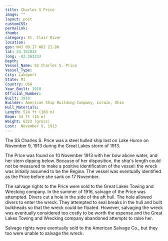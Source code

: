 ```yaml
---
title: Charles S Price
image: ""
layout: post
customCSS:
permalink:
thumb:
category: St. Clair River
location:
gps: N43 09.17 W82 21.80
lat: 43.152833
long: -82.363333
Depth:
Vessel_Name: SS Charles S. Price
Vessel_Type:
City: Lakeport
State: MI
Country: USA
Year_Built: 1910
Official_Number:
Built: 1910
Builder: American Ship Building Company, Lorain, Ohio
Hull_Materials:
Length: 524 ft (160 m)
Beam: 54 ft (16 m)
Weight: 6322 (gross)
Lost:  November 9, 1913
---
```


The SS Charles S. Price was a steel hulled ship lost on Lake Huron on November 9, 1913 during the Great Lakes storm of 1913.

The Price was found on 10 November 1913 with her bow above water, and her stern dipping below. Because of her disposition, the ship's length could not be measured to make a positive identification of the vessel: the wreck was initially assumed to be the Regina. The vessel was eventually identified as the Price before she sank on 17 November.

The salvage rights to the Price were sold to the Great Lakes Towing and Wrecking company. In the summer of 1916, salvage of the Price was attempted. Divers cut a hole in the side of the aft hull. The hole allowed divers to enter the wreck. They attempted to seal breaks in the hull and built bulkheads so that the wreck could be floated. However, salvaging the wreck was eventually considered too costly to be worth the expense and the Great Lakes Towing and Wrecking company abandoned attempts to raise her.

Salvage rights were eventually sold to the American Salvage Co., but they too were unable to salvage the wreck.
